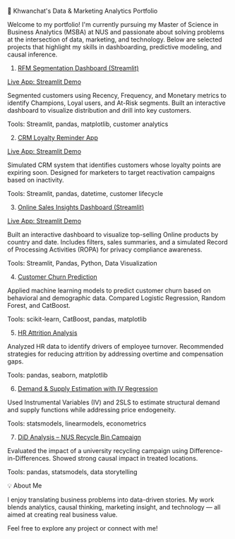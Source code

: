 📁 Khwanchat's Data & Marketing Analytics Portfolio

Welcome to my portfolio! I'm currently pursuing my Master of Science in Business Analytics (MSBA) at NUS and passionate about solving problems at the intersection of data, marketing, and technology. Below are selected projects that highlight my skills in dashboarding, predictive modeling, and causal inference.

1. [RFM Segmentation Dashboard (Streamlit)](https://github.com/khwanchat/RFM-Analysis)

[Live App: Streamlit Demo](https://rfm-analysis-jl6uatixhg4ohy4nclmtyc.streamlit.app/)

Segmented customers using Recency, Frequency, and Monetary metrics to identify Champions, Loyal users, and At-Risk segments. Built an interactive dashboard to visualize distribution and drill into key customers.

Tools: Streamlit, pandas, matplotlib, customer analytics

2. [CRM Loyalty Reminder App](https://github.com/khwanchat/CRM-Loyalty-Reminder)

[Live App: Streamlit Demo](https://crm-loyalty-reminder-6qefpdrqg4icqpktsmb7lv.streamlit.app/)

Simulated CRM system that identifies customers whose loyalty points are expiring soon. Designed for marketers to target reactivation campaigns based on inactivity.

Tools: Streamlit, pandas, datetime, customer lifecycle

3. [Online Sales Insights Dashboard (Streamlit)](https://github.com/khwanchat/Online-sales-dashboard)

[Live App: Streamlit Demo](https://online-sales-dashboard-6zdjn2msghvjgh25bddvd9.streamlit.app/)

Built an interactive dashboard to visualize top-selling Online products by country and date. Includes filters, sales summaries, and a simulated Record of Processing Activities (ROPA) for privacy compliance awareness.

Tools: Streamlit, Pandas, Python, Data Visualization

4. [Customer Churn Prediction](https://github.com/khwanchat/customer-churn-prediction)

Applied machine learning models to predict customer churn based on behavioral and demographic data. Compared Logistic Regression, Random Forest, and CatBoost.

Tools: scikit-learn, CatBoost, pandas, matplotlib

5. [HR Attrition Analysis](https://github.com/khwanchat/HR-Attrition-Analysis)

Analyzed HR data to identify drivers of employee turnover. Recommended strategies for reducing attrition by addressing overtime and compensation gaps.

Tools: pandas, seaborn, matplotlib

6. [Demand & Supply Estimation with IV Regression](https://github.com/khwanchat/IV-Demand-Supply-Estimation)

Used Instrumental Variables (IV) and 2SLS to estimate structural demand and supply functions while addressing price endogeneity.

Tools: statsmodels, linearmodels, econometrics

7. [DiD Analysis – NUS Recycle Bin Campaign](https://github.com/khwanchat/DiD-Recycle-Campaign)

Evaluated the impact of a university recycling campaign using Difference-in-Differences. Showed strong causal impact in treated locations.

Tools: pandas, statsmodels, data storytelling

💡 About Me

I enjoy translating business problems into data-driven stories. My work blends analytics, causal thinking, marketing insight, and technology — all aimed at creating real business value.

Feel free to explore any project or connect with me!
